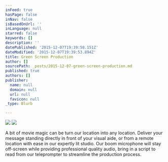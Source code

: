 ```yaml
---
inFeed: true
hasPage: false
inNav: false
isBasedOnUrl: ''
inLanguage: null
starred: false
keywords: []
description: ''
datePublished: '2015-12-07T19:39:58.151Z'
dateModified: '2015-12-07T19:39:53.894Z'
title: Green Screen Production
author: []
sourcePath: _posts/2015-12-07-green-screen-production.md
published: true
authors: []
publisher:
  name: null
  domain: null
  url: null
  favicon: null
_type: Blurb

---
```

![](https://s3-us-west-2.amazonaws.com/the-grid-img/p/815070b2bf11b4caca438b0a49295c0558a62d80.jpg)
![](https://s3-us-west-2.amazonaws.com/the-grid-img/p/c0a4fbbe99940f6377bc8bb9eeef5cb41ea280b0.jpg)

A bit of movie magic can be turn our location into any location.  Deliver your message standing directly in front of your visual aide, or from a remote location with ease in our expertly lit studio.  Our boom microphone will stay off-screen while providing professional quality audio, bring in a script to read from our teleprompter to streamline the production process.